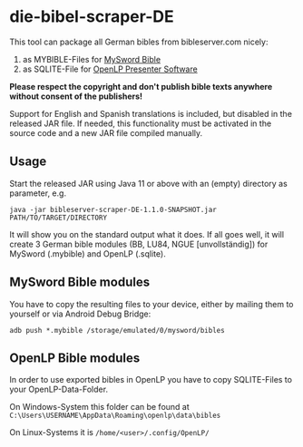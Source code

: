 # die-bibel-scraper-DE

This tool can package all German bibles from bibleserver.com nicely:
1. as MYBIBLE-Files for [MySword Bible](https://www.mysword.info)
2. as SQLITE-File for [OpenLP Presenter Software](https://openlp.org/)

**Please respect the copyright and don't publish bible texts anywhere without consent of the publishers!**

Support for English and Spanish translations is included, but disabled in the released JAR file. If needed, this functionality must be activated in the source code and a new JAR file compiled manually.

## Usage

Start the released JAR using Java 11 or above with an (empty) directory as parameter, e.g.

`java -jar bibleserver-scraper-DE-1.1.0-SNAPSHOT.jar PATH/TO/TARGET/DIRECTORY`

It will show you on the standard output what it does. If all goes well, it will create 3 German bible modules
(BB, LU84, NGUE [unvollständig]) for MySword (.mybible) and OpenLP (.sqlite).

## MySword Bible modules

You have to copy the resulting files to your device, either by mailing them to yourself or via Android Debug Bridge:

`adb push *.mybible /storage/emulated/0/mysword/bibles`

## OpenLP Bible modules

In order to use exported bibles in OpenLP you have to copy SQLITE-Files to your OpenLP-Data-Folder.

On Windows-System this folder can be found at `C:\Users\USERNAME\AppData\Roaming\openlp\data\bibles`

On Linux-Systems it is `/home/<user>/.config/OpenLP/`
